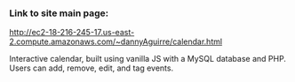 
### Link to site main page:
http://ec2-18-216-245-17.us-east-2.compute.amazonaws.com/~dannyAguirre/calendar.html

Interactive calendar, built using vanilla JS with a MySQL database and PHP. Users can add, remove, edit, and tag events. 
